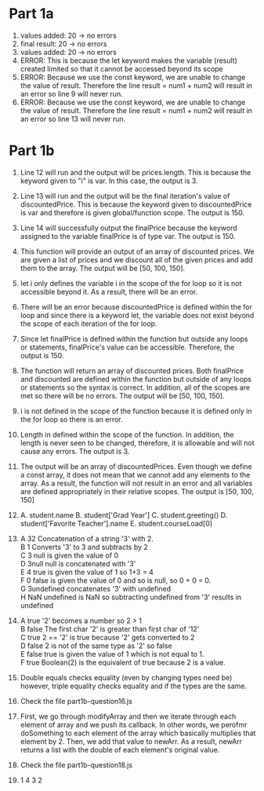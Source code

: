# Part 1a
1. values added: 20 -> no errors
2. final result: 20 -> no errors
3. values added: 20 -> no errors
4. ERROR: This is because the let keyword makes the variable (result) created limited so that it cannot be accessed beyond its scope
5. ERROR: Because we use the const keyword, we are unable to change the value of result. Therefore the line result = num1 + num2 will result in an error so line 9 will never run.
6. ERROR: Because we use the const keyword, we are unable to change the value of result. Therefore the line result = num1 + num2 will result in an error so line 13 will never run.

# Part 1b
1. Line 12 will run and the output will be prices.length. This is because the keyword given to "i" is var. In this case, the output is 3.
2. Line 13 will run and the output will be the final iteration's value of discountedPrice. This is because the keyword given to discountedPrice is var and therefore is given global/function scope. The output is 150.
3. Line 14 will successfully output the finalPrice because the keyword assigned to the variable finalPrice is of type var. The output is 150.
4. This function will provide an output of an array of discounted prices. We are given a list of prices and we discount all of the given prices and add them to the array. The output will be [50, 100, 150].
5. let i only defines the variable i in the scope of the for loop so it is not accessible beyond it. As a result, there will be an error.
6. There will be an error because discountedPrice is defined within the for loop and since there is a keyword let, the variable does not exist beyond the scope of each iteration of the for loop.
7. Since let finalPrice is defined within the function but outside any loops or statements, finalPrice's value can be accessible. Therefore, the output is 150.
8. The function will return an array of discounted prices. Both finalPrice and discounted are defined within the function but outside of any loops or statements so the syntax is correct. In addition, all of the scopes are met so there will be no errors. The output will be [50, 100, 150].
9. i is not defined in the scope of the function because it is defined only in the for loop so there is an error.
10. Length in defined within the scope of the function. In addition, the length is never seen to be changed, therefore, it is allowable and will not cause any errors. The output is 3.
11. The output will be an array of discountedPrices. Even though we define a const array, it does not mean that we cannot add any elements to the array. As a result, the function will not result in an error and all variables are defined appropriately in their relative scopes. The output is [50, 100, 150]
12. A. student.name
    B. student['Grad Year']
    C. student.greeting()
    D. student['Favorite Teacher'].name
    E. student.courseLoad[0]

13. A 32            Concatenation of a string '3' with 2.  
    B 1             Converts '3' to 3 and subtracts by 2  
    C 3             null is given the value of 0  
    D 3null         null is concatenated with '3'  
    E 4             true is given the value of 1 so 1+3 = 4  
    F 0             false is given the value of 0 and so is null, so 0 + 0 = 0.  
    G 3undefined    concatenates '3' with undefined  
    H NaN           undefined is NaN so subtracting undefined from '3' results in undefined  
14. A true          '2' becomes a number so 2 > 1  
    B false         The first char '2' is greater than first char of '12'  
    C true          2 == '2' is true because '2' gets converted to 2  
    D false         2 is not of the same type as '2' so false  
    E false         true is given the value of 1 which is not equal to 1.  
    F true          Boolean(2) is the equivalent of true because 2 is a value.   
15. Double equals checks equality (even by changing types need be) however, triple equality checks equality and if the types are the same. 
16. Check the file part1b-question16.js
17. First, we go through modifyArray and then we iterate through each element of array and we push its callback. In other words, we perofmr doSomething to each element of the array which basically multiplies that element by 2. Then, we add that value to newArr. As a result, newArr returns a list with the double of each element's original value.
18. Check the file part1b-question18.js
19. 1
    4
    3
    2